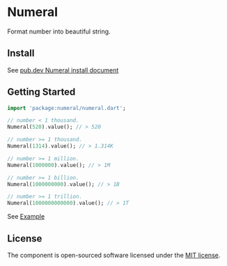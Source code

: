 # Numeral

Format number into beautiful string.

## Install

See [pub.dev Numeral install document](https://pub.dev/packages/numeral#-installing-tab-)

## Getting Started

```dart
import 'package:numeral/numeral.dart';

// number < 1 thousand.
Numeral(520).value(); // > 520

// number >= 1 thousand.
Numeral(1314).value(); // > 1.314K

// number >= 1 million.
Numeral(1000000).value(); // > 1M

// number >= 1 billion.
Numeral(1000000000).value(); // > 1B

// number >= 1 trillion.
Numeral(1000000000000).value(); // > 1T
```

See [Example](example)

## License

The component is open-sourced software licensed under the [MIT license](LICENSE).

